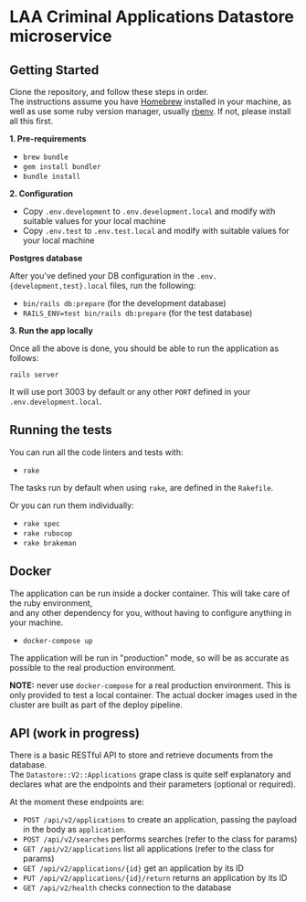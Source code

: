 # LAA Criminal Applications Datastore microservice

## Getting Started

Clone the repository, and follow these steps in order.  
The instructions assume you have [Homebrew](https://brew.sh) installed in your machine, as well as use some ruby version manager, usually [rbenv](https://github.com/rbenv/rbenv). If not, please install all this first.

**1. Pre-requirements**

* `brew bundle`
* `gem install bundler`
* `bundle install`

**2. Configuration**

* Copy `.env.development` to `.env.development.local` and modify with suitable values for your local machine
* Copy `.env.test` to `.env.test.local` and modify with suitable values for your local machine

**Postgres database**

After you've defined your DB configuration in the `.env.{development,test}.local` files, run the following:

* `bin/rails db:prepare` (for the development database)
* `RAILS_ENV=test bin/rails db:prepare` (for the test database)

**3. Run the app locally**

Once all the above is done, you should be able to run the application as follows:

`rails server`

It will use port 3003 by default or any other `PORT` defined in your `.env.development.local`.

## Running the tests

You can run all the code linters and tests with:

* `rake`

The tasks run by default when using `rake`, are defined in the `Rakefile`.

Or you can run them individually:

* `rake spec`
* `rake rubocop`
* `rake brakeman`

## Docker

The application can be run inside a docker container. This will take care of the ruby environment,  
and any other dependency for you, without having to configure anything in your machine.

* `docker-compose up`

The application will be run in "production" mode, so will be as accurate as possible to the real production environment.

**NOTE:** never use `docker-compose` for a real production environment. This is only provided to test a local container. The
actual docker images used in the cluster are built as part of the deploy pipeline.

## API (work in progress)

There is a basic RESTful API to store and retrieve documents from the database.  
The `Datastore::V2::Applications` grape class is quite self explanatory and declares what are the endpoints and their parameters (optional or required).

At the moment these endpoints are:

* `POST /api/v2/applications` to create an application, passing the payload in the body as `application`.
* `POST /api/v2/searches` performs searches (refer to the class for params)
* `GET /api/v2/applications` list all applications (refer to the class for params)
* `GET /api/v2/applications/{id}` get an application by its ID
* `PUT /api/v2/applications/{id}/return` returns an application by its ID
* `GET /api/v2/health` checks connection to the database
